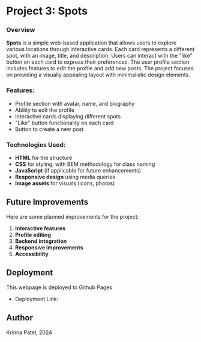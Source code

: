 # Project 3: Spots

### Overview

**Spots** is a simple web-based application that allows users to explore various locations through interactive cards. Each card represents a different spot, with an image, title, and description. Users can interact with the "like" button on each card to express their preferences. The user profile section includes features to edit the profile and add new posts. The project focuses on providing a visually appealing layout with minimalistic design elements.

### Features:

- Profile section with avatar, name, and biography
- Ability to edit the profile
- Interactive cards displaying different spots
- "Like" button functionality on each card
- Button to create a new post

### Technologies Used:

- **HTML** for the structure
- **CSS** for styling, with BEM methodology for class naming
- **JavaScript** (if applicable for future enhancements)
- **Responsive design** using media queries
- **Image assets** for visuals (icons, photos)

## Future Improvements

Here are some planned improvements for the project:

1. **Interactive features**
2. **Profile editing**
3. **Backend integration**
4. **Responsive improvements**
5. **Accessibility**

## Deployment

This webpage is deployed to Github Pages

- Deployment Link:

## Author

Krinna Patel, 2024

